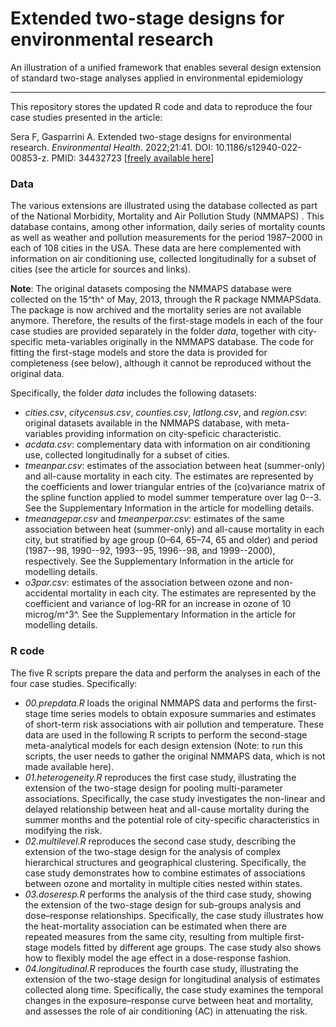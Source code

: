 # Extended two-stage designs for environmental research

An illustration of a unified framework that enables several design extension of standard two-stage analyses applied in environmental epidemiology 


--------------------------------------------------------------------------------

This repository stores the updated R code and data to reproduce the four case studies presented in the article:

Sera F, Gasparrini A. Extended two-stage designs for environmental research. *Environmental Health*. 2022;21:41. DOI: 10.1186/s12940-022-00853-z. PMID: 34432723 [[freely available here](http://www.ag-myresearch.com/2022_sera_envhealth.html)]


### Data

The various extensions are illustrated using the database collected as part of the National Morbidity, Mortality and Air Pollution Study (NMMAPS) . This database contains, among other information, daily series of mortality counts as well as weather and pollution measurements for the period 1987–2000 in each of 108 cities in the USA. These data are here complemented with information on air conditioning use, collected longitudinally for a subset of cities (see the article for sources and links).

**Note**: The original datasets composing the NMMAPS database were collected on the 15^th^ of May, 2013, through the R package NMMAPSdata. The package is now archived and the mortality series are not available anymore. Therefore, the results of the first-stage models in each of the four case studies are provided separately in the folder *data*, together with city-specific meta-variables originally in the NMMAPS database. The code for fitting the first-stage models and store the data is provided for completeness (see below), although it cannot be reproduced without the original data.

Specifically, the folder *data* includes the following datasets:

  * *cities.csv*, *citycensus.csv*, *counties.csv*, *latlong.csv*, and *region.csv*: original datasets available in the NMMAPS database, with meta-variables providing information on city-speficic characteristic.
  * *acdata.csv*: complementary data with information on air conditioning use, collected longitudinally for a subset of cities.
  * *tmeanpar.csv*: estimates of the association between heat (summer-only) and all-cause mortality in each city. The estimates are represented by the coefficients and lower triangular entries of the (co)variance matrix of the spline function applied to model summer temperature over lag 0--3. See the Supplementary Information in the article for modelling details.
  * *tmeanagepar.csv* and *tmeanperpar.csv*: estimates of the same association between heat (summer-only) and all-cause mortality in each city, but stratified by age group (0–64, 65–74, 65 and older) and period (1987--98, 1990--92, 1993--95, 1996--98, and 1999--2000), respectively. See the Supplementary Information in the article for modelling details.
  * *o3par.csv*: estimates of the association between ozone and non-accidental mortality in each city. The estimates are represented by the coefficient and variance of log-RR for an increase in ozone of 10 microg/m^3^. See the Supplementary Information in the article for modelling details.


### R code

The five R scripts prepare the data and perform the analyses in each of the four case studies. Specifically:

  * *00.prepdata.R* loads the original NMMAPS data and performs the first-stage time series models to obtain exposure summaries and estimates of short-term risk associations with air pollution and temperature. These data are used in the following R scripts to perform the second-stage meta-analytical models for each design extension (Note: to run this scripts, the user needs to gather the original NMMAPS data, which is not made available here). 
  * *01.heterogeneity.R* reproduces the first case study, illustrating the extension of the two-stage design for pooling multi-parameter associations. Specifically, the case study investigates the non-linear and delayed relationship between heat and all-cause mortality during the summer months and the potential role of city-specific characteristics in modifying the risk.
  * *02.multilevel.R* reproduces the second case study, describing  the extension of the two-stage design for the analysis of complex hierarchical structures and geographical clustering. Specifically, the case study demonstrates how to combine estimates of associations between ozone and mortality in multiple cities nested within states.
  * *03.doseresp.R* performs the analysis of the third case study, showing the extension of the two-stage design for sub-groups analysis and dose–response relationships. Specifically, the case study illustrates how the heat-mortality association can be estimated when there are repeated measures from the same city, resulting from multiple first-stage models fitted by different age groups. The case study also shows how to flexibly model the age effect in a dose-response fashion.
  * *04.longitudinal.R* reproduces the fourth case study, illustrating the extension of the two-stage design for longitudinal analysis of estimates collected along time. Specifically, the case study examines the temporal changes in the exposure–response curve between heat and mortality, and assesses the role of air conditioning (AC) in attenuating the risk.
